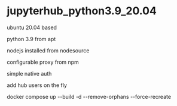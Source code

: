 # jupyterhub_python3.9_20.04

ubuntu 20.04 based

python 3.9 from apt

nodejs installed from nodesource

configurable proxy from npm 

simple native auth

add hub users on the fly

docker compose up --build -d --remove-orphans --force-recreate

